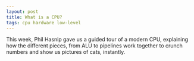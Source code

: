 ```yaml
---
layout: post
title: What is a CPU?
tags: cpu hardware low-level
---
```


This week, Phil Hasnip gave us a guided tour of a modern CPU,
explaining how the different pieces, from ALU to pipelines work
together to crunch numbers and show us pictures of cats, instantly.
